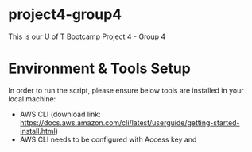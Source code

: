 # project4-group4
This is our U of T Bootcamp Project 4 - Group 4

# Environment & Tools Setup
In order to run the script, please ensure below tools are installed in your local machine:

* AWS CLI (download link: https://docs.aws.amazon.com/cli/latest/userguide/getting-started-install.html)
* AWS CLI needs to be configured with Access key and 